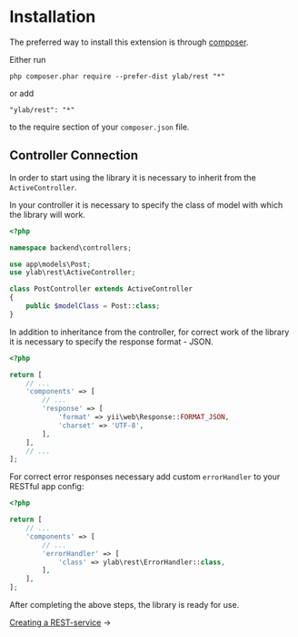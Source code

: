 # Installation

The preferred way to install this extension is through [composer](http://getcomposer.org/download/).

Either run

```
php composer.phar require --prefer-dist ylab/rest "*"
```

or add

```
"ylab/rest": "*"
```

to the require section of your `composer.json` file.

## Controller Connection

In order to start using the library it is necessary to inherit from the `ActiveController`.

In your controller it is necessary to specify the class of model with which the library will work.

```php
<?php

namespace backend\controllers;

use app\models\Post;
use ylab\rest\ActiveController;

class PostController extends ActiveController
{
    public $modelClass = Post::class;
}

```

In addition to inheritance from the controller, for correct work of the library it is necessary to specify the
response format - JSON.

```php
<?php

return [
    // ...
    'components' => [
        // ...
        'response' => [
            'format' => yii\web\Response::FORMAT_JSON,
            'charset' => 'UTF-8',
        ],
    ],
    // ...
];
```

For correct error responses necessary add custom `errorHandler` to your RESTful app config:

```php
<?php

return [
    // ...
    'components' => [
        // ...
        'errorHandler' => [
            'class' => ylab\rest\ErrorHandler::class,
        ],
    ],
];
```

After completing the above steps, the library is ready for use.


[Creating a REST-service](02-restful.md) →
